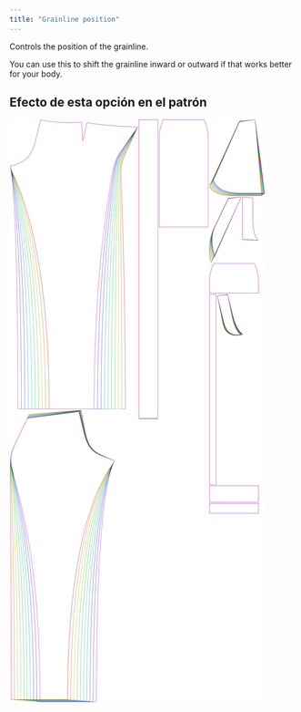 ```yaml
---
title: "Grainline position"
---
```


Controls the position of the grainline.

You can use this to shift the grainline inward or outward if that works better for your body.

## Efecto de esta opción en el patrón

![This image shows the effect of this option by superimposing several variants that have a different value for this option](charlie_grainlineposition_sample.svg "Effect of this option on the pattern")
